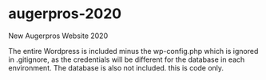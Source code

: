 # augerpros-2020
New Augerpros Website 2020

The entire Wordpress is included minus the wp-config.php which is ignored in .gitignore, as the credentials will be different for the database in each environment. The database is also not included. this is code only.
